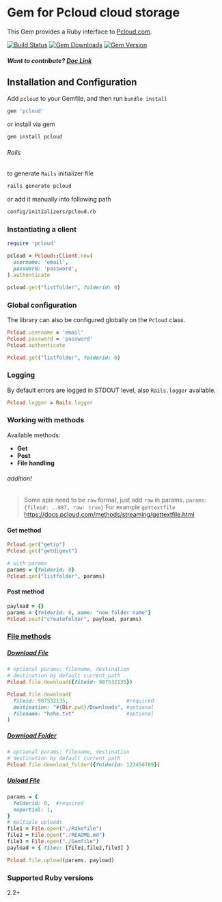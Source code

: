 # Gem for Pcloud cloud storage

This Gem provides a Ruby interface to [Pcloud.com](https://docs.pcloud.com).

[![Build Status](https://github.com/7urkm3n/pcloud/workflows/release/badge.svg?branch=main)](https://github.com/7urkm3n/pcloud/actions?query=workflow%3Arelease) [![Gem Downloads](https://badgen.net/rubygems/dt/pcloud)](https://rubygems.org/gems/pcloud) [![Gem Version](https://badge.fury.io/rb/pcloud.svg)](https://badge.fury.io/rb/pcloud)

<!-- [![Gem Version](https://badgen.net/rubygems/v/pcloud)](https://rubygems.org/gems/pcloud) -->

##### Want to contribute? [Doc Link](CONTRIBUTE.md)

## Installation and Configuration

Add `pcloud` to your Gemfile, and then run `bundle install`

```ruby
gem 'pcloud'
```

or install via gem

```bash
gem install pcloud
```

###### Rails

to generate `Rails` initializer file

```bash
rails generate pcloud
```

or add it manually into following path

```bash
config/initializers/pcloud.rb
```

### Instantiating a client

```ruby
require 'pcloud'

pcloud = Pcloud::Client.new(
  username: 'email',
  password: 'password',
).authenticate

pcloud.get("listfolder", folderid: 0)
```

### Global configuration

The library can also be configured globally on the `Pcloud` class.

```ruby
Pcloud.username = 'email'
Pcloud.password = 'password'
Pcloud.authenticate

Pcloud.get("listfolder", folderid: 0)
```

### Logging

By default errors are logged in STDOUT level, also `Rails.logger` available.

```ruby
Pcloud.logger = Rails.logger
```

### Working with methods

Available methods:

- <b> Get </b>
- <b> Post </b>
- <b> File handling </b>

###### addition!

> Some apis need to be `raw` format, just add `raw` in params. `params: {fileid: ..987, raw: true}`
> For example `gettextfile` https://docs.pcloud.com/methods/streaming/gettextfile.html

#### Get method

```ruby
Pcloud.get("getip")
Pcloud.get("getdigest")

# with params
params = {folderid: 0}
Pcloud.get("listfolder", params)
```

#### Post method

```ruby
payload = {}
params = {folderid: 0, name: "new folder name"}
Pcloud.post("createfolder", payload, params)
```

### [File methods](https://docs.pcloud.com/methods/file/)

##### [Download File](https://docs.pcloud.com/methods/file/downloadfile.html)

```ruby
# optional params: filename, destination
# destination by default current_path
Pcloud.file.download({fileid: 987532135})

Pcloud.file.download(
  fileid: 987532135,                   #required
  destination: "#{Dir.pwd}/Downloads", #optional
  filename: "hehe.txt"                 #optional
)
```

##### [Download Folder](#)

```ruby
# optional params: filename, destination
# destination by default current_path
Pcloud.file.download_folder({folderid: 123456789})
```

##### [Upload File](https://docs.pcloud.com/methods/file/uploadfile.html)

```ruby
params = {
  folderid: 0,  #required
  nopartial: 1,
}
# multiple uploads
file1 = File.open("./Rakefile")
file2 = File.open("./README.md")
file3 = File.open("./Gemfile")
payload = { files: [file1,file2,file3] }

Pcloud.file.upload(params, payload)
```

### Supported Ruby versions

2.2+

